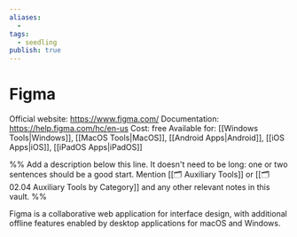 ```yaml
---
aliases:
  -
tags:
  - seedling
publish: true
---
```


# Figma

Official website: https://www.figma.com/
Documentation: https://help.figma.com/hc/en-us
Cost: free
Available for: [[Windows Tools|Windows]], [[MacOS Tools|MacOS]], [[Android Apps|Android]], [[iOS Apps|iOS]], [[iPadOS Apps|iPadOS]] 

%% Add a description below this line. It doesn't need to be long: one or two sentences should be a good start. Mention [[🗂️ Auxiliary Tools]] or [[🗂️ 02.04 Auxiliary Tools by Category]] and any other relevant notes in this vault. %%

Figma is a collaborative web application for interface design, with additional offline features enabled by desktop applications for macOS and Windows.

